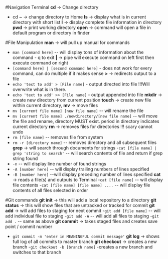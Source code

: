 #Navigation Terminal
**cd** -> Change directory
- cd ~ -> change directory to Home
**ls** -> display what is in current directory with short list
**l** -> display complete file information in directory
**pwd** -> print working directory
**open** -> command will open a file in default program or directory in finder

#File Manipulation
**man** -> will pull up manual for commands
- `man [command here]` -- will display tons of information about the command - q to exit
**|** -> pipe will execute command on left first then execute command on right
- `[command here] | [second command here]` - does not work for every command, can do multiple if it makes sense
**>** -> redirects output to a file
- `echo 'text to add' > [File name]` - output directed into file !!!Will overwrite what is in there.
- `echo 'text to add' >> [File name]` - output appended into file
**mkdir** -> create new directory from current position
**touch** -> create new file within current directory,
**mv** -> move files
- `mv [current file name] [new file name]` -- will rename the file
- `mv [current file name] ./newdirectory/[new file name]` -- will move the file and rename, directory MUST exist. period in directory indicates current directory
**rm** -> removes files for directories !!! scary cannot undo
- `rm [file name]` -- removes file from system
- `rm -r [directory name]` -- removes directory and all subsequent files
**grep** -> will search through documents for strings
-`cat [file name] | grep 'string to search'` -- will search contents of file and return if grep string found
- `-n` -- will display line number of found strings
- `-A [number here]` -- will display trailing numbers of lines specified
- `-B [number here]` --will display preceding number of lines specified
**cat** -> reads a file(s) and outputs to Terminal
-`cat [file name]` -- will display file contents
-`cat [file name] [file name] ....` -- will display file contents of all files selected in order

#Git commands
**git init** -> this will add a local repository to a directory
**git status** -> this will show files that are untracked or tracked for commit
**git add** -> will add files to staging for next commit
  -`git add [file name]` -- will add individual file to staging
  -`git add -A` -- will add all files to staging
  -`git add .` -- same as above
**git commit** -> takes staged files and creates save point / commit number
- `git commit -m 'enter in MEANINGFUL commit message'`
**git log** -> shows full log of all commits to master branch
**git checkout** -> creates a new branch
-`git checkout -b [branch name]` -creates a new branch and switches to that branch 
